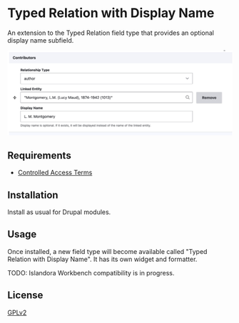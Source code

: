 # Typed Relation with Display Name

An extension to the Typed Relation field type that provides an optional display name subfield.

![Screenshot of triple-barreled widget](assets/screenshot-form-widget.png)

## Requirements

* [Controlled Access Terms](https://www.drupal.org/project/controlled_access_terms/)

## Installation

Install as usual for Drupal modules. 

## Usage

Once installed, a new field type will become available called "Typed Relation with Display Name". It has its own widget and formatter. 

TODO: Islandora Workbench compatibility is in progress.

## License

[GPLv2](http://www.gnu.org/licenses/gpl-2.0.txt)
